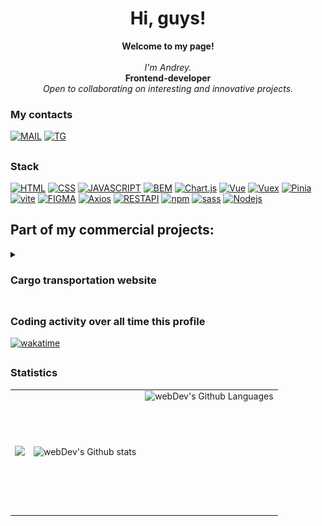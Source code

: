 <h1 align="center">Hi, guys! </h1>
<p align="center">
    <b>Welcome to my page!</b><br><br>
    <i>
        I'm Andrey.<br></i>
        <b>Frontend-developer</b><br>
        <i>Open to collaborating on interesting and innovative projects.<br>
    </i>
</p>

### My contacts
 [![MAIL](https://img.shields.io/badge/Mail-a8surd324%40yandex.ru-35495E?style=for-the-badge)](a8surd324@yandex.ru)
 [![TG](https://img.shields.io/badge/Telegram-%40Shumakov__epta-35495E?style=for-the-badge&logo=telegram)](https://t.me/shumakov_epta)
## 

### Stack
 [![HTML](https://img.shields.io/badge/HTML-35495E?style=for-the-badge&logo=html5)](https://github.com/Unreasonable324)
 [![CSS](https://img.shields.io/badge/CSS-35495E?style=for-the-badge&logo=css3)](https://github.com/Unreasonable324)
 [![JAVASCRIPT](https://img.shields.io/badge/Java_Script-35495E?style=for-the-badge&logo=javascript)](https://github.com/Unreasonable324)
 [![BEM](https://img.shields.io/badge/BEM-35495E?style=for-the-badge&logo=bem)](https://github.com/Unreasonable324)
 [![Chart.js](https://img.shields.io/badge/Chart.js-35495E?style=for-the-badge&logo=Chart.js)](https://github.com/Unreasonable324)
 [![Vue](https://img.shields.io/badge/Vue.js-35495E?style=for-the-badge&logo=vuedotjs)](https://github.com/Unreasonable324)
 [![Vuex](https://img.shields.io/badge/Vuex-35495E?style=for-the-badge&logo=vuedotjs)](https://github.com/Unreasonable324)
 [![Pinia](https://img.shields.io/badge/Pinia-35495E?style=for-the-badge)](https://github.com/Unreasonable324)
 [![vite](https://img.shields.io/badge/vite-35495E?style=for-the-badge&logo=vite)](https://github.com/Unreasonable324)
 [![FIGMA](https://img.shields.io/badge/Figma-35495E?style=for-the-badge&logo=figma)](https://github.com/Unreasonable324)
 [![Axios](https://img.shields.io/badge/Axios-35495E?style=for-the-badge&logo=Axios)](https://github.com/Unreasonable324)
 [![RESTAPI](https://img.shields.io/badge/REST_API-35495E?style=for-the-badge)](https://github.com/Unreasonable324)
 [![npm](https://img.shields.io/badge/npm-35495E?style=for-the-badge&logo=npm)](https://github.com/Unreasonable324)
 [![sass](https://img.shields.io/badge/sass-35495E?style=for-the-badge&logo=sass)](https://github.com/Unreasonable324)
 [![Nodejs](https://img.shields.io/badge/Node.js-35495E?style=for-the-badge&logo=Nodedotjs)](https://github.com/Unreasonable324)
  <!-- [![Python](https://img.shields.io/badge/Python-35495E?style=for-the-badge&logo=Python)](https://github.com/Unreasonable324)
  [![Django](https://img.shields.io/badge/Django-35495E?style=for-the-badge&logo=Django)](https://github.com/Unreasonable324)
  [![PostgreSQL](https://img.shields.io/badge/PostgreSQL-35495E?style=for-the-badge&logo=PostgreSQL)](https://github.com/Unreasonable324)
  [![Redis](https://img.shields.io/badge/Redis-35495E?style=for-the-badge&logo=Redis)](https://github.com/Unreasonable324) -->
 ##
 
## Part of my commercial projects:
<details>
<summary><h3>Сargo transportation website</h3></summary>
Large-scale multi-page website.
Dynamic routing, news feed, application processing, calculators for calculating the application price, feedback.

##
<table>
  <tr>
    <td>
      <img src="./assets/cargo/1.jpg" width="100%" />
    </td>
    <td>
      <img src="./assets/cargo/2.jpg" width="100%" />
    </td>
  </tr>
  <tr>
    <td>
      <img src="./assets/cargo/3.jpg" width="100%" />
    </td>
    <td>
      <img src="./assets/cargo/4.jpg" width="100%" />
    </td>
  </tr>
</table>

<a href="https://wakatime.com/badge/user/82b4e55b-b819-435e-9beb-0ebadd36dc23/project/cba5c192-03dd-4b8c-aea5-7bc393ded9e2"><img src="https://wakatime.com/badge/user/82b4e55b-b819-435e-9beb-0ebadd36dc23/project/cba5c192-03dd-4b8c-aea5-7bc393ded9e2.svg?style=flat-square" alt="wakatime"></a>
</details>





##
 ### Coding activity over all time this profile

[![wakatime](https://wakatime.com/badge/user/82b4e55b-b819-435e-9beb-0ebadd36dc23.svg?style=for-the-badge)](https://wakatime.com/@82b4e55b-b819-435e-9beb-0ebadd36dc23)
##
 ### Statistics

 <table>
  <tr>
    <td>
       <img src="http://github-profile-summary-cards.vercel.app/api/cards/profile-details?username=Unreasonable324&theme=github_dark" />
    </td>
    <td>
       <img align="left" src="https://streak-stats.demolab.com?user=Unreasonable324&theme=github-dark-blue&hide_border=false&mode=weekly&card_width=300&hide_current_streak=true" alt="webDev's Github stats" />
    </td>
    <td>
     <img height="195px" align="right" alt="webDev's Github Languages" src="https://github-readme-stats.vercel.app/api/top-langs/?username=Unreasonable324&\size_weight=1\&layout=compact&hide_progress=true\&hide=php,scss,scss\&theme=github_dark" />
    </td>
  </tr>

</table>


 ##



 












<!-- https://shields.io/
https://github.com/simple-icons/simple-icons/blob/master/slugs.md
https://github.com/Ileriayo/markdown-badges
https://github.com/vn7n24fzkq/github-profile-summary-cards -->

